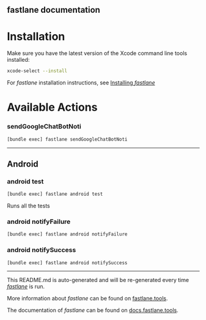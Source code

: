 fastlane documentation
----

# Installation

Make sure you have the latest version of the Xcode command line tools installed:

```sh
xcode-select --install
```

For _fastlane_ installation instructions, see [Installing _fastlane_](https://docs.fastlane.tools/#installing-fastlane)

# Available Actions

### sendGoogleChatBotNoti

```sh
[bundle exec] fastlane sendGoogleChatBotNoti
```



----


## Android

### android test

```sh
[bundle exec] fastlane android test
```

Runs all the tests

### android notifyFailure

```sh
[bundle exec] fastlane android notifyFailure
```



### android notifySuccess

```sh
[bundle exec] fastlane android notifySuccess
```



----

This README.md is auto-generated and will be re-generated every time [_fastlane_](https://fastlane.tools) is run.

More information about _fastlane_ can be found on [fastlane.tools](https://fastlane.tools).

The documentation of _fastlane_ can be found on [docs.fastlane.tools](https://docs.fastlane.tools).
